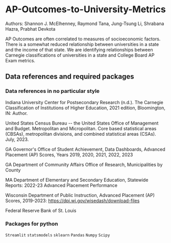 # AP-Outcomes-to-University-Metrics

Authors: Shannon J. McElhenney, Raymond Tana, Jung-Tsung Li, Shrabana Hazra, Prabhat Devkota

AP Outcomes are often correlated to measures of socioeconomic factors. There is a somewhat reduced relationship between universities in a state and the income of that state. We are identifying relationships between Carnegie classifications of universities in a state and College Board AP Exam metrics.

## Data references and required packages

### Data references in no particular style

Indiana University Center for Postsecondary Research (n.d.). The Carnegie Classification of Institutions of Higher Education, 2021 edition, Bloomington, IN: Author.

United States Census Bureau -- the United States Office of Management and Budget. Metropolitan and Micropolitan. Core based statistical areas (CBSAs), metropolitan divisions, and combined statistical areas (CSAs). July, 2023.

GA Governor's Office of Student Achievement, Data Dashboards, Advanced Placement (AP) Scores, Years 2019, 2020, 2021, 2022, 2023

GA Department of Community Affairs Office of Research, Municipalities by County

MA Department of Elementary and Secondary Education, Statewide Reports: 2022-23 Advanced Placement Performance

Wisconsin Department of Public Instruction, Advanced Placement (AP) Scores, 2019-2023: https://dpi.wi.gov/wisedash/download-files

Federal Reserve Bank of St. Louis

### Packages for python

`Streamlit`
`statsmodels`
`sklearn`
`Pandas`
`Numpy`
`Scipy`

